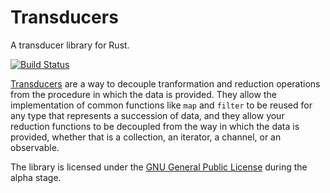 Transducers
===========

A transducer library for Rust.

[![Build Status][ci-img]][ci]

[Transducers][transducers] are a way to decouple tranformation and reduction
operations from the procedure in which the data is provided. They allow the
implementation of common functions like `map` and `filter` to be reused for
any type that represents a succession of data, and they allow your reduction
functions to be decoupled from the way in which the data is provided, whether
that is a collection, an iterator, a channel, or an observable.

The library is licensed under the [GNU General Public License][gplv3] during
the alpha stage.

[ci-img]:      https://travis-ci.org/ruud-v-a/transducers.svg
[ci]:          https://travis-ci.org/ruud-v-a/transducers
[transducers]: https://www.youtube.com/watch?v=6mTbuzafcII
[gplv3]:       https://www.gnu.org/licenses/gpl.html
